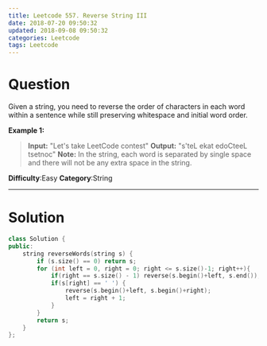 ```yaml
---
title: Leetcode 557. Reverse String III
date: 2018-07-20 09:50:32
updated: 2018-09-08 09:50:32
categories: Leetcode
tags: Leetcode
---
```


# Question

Given a string, you need to reverse the order of characters in each word within a sentence while still preserving whitespace and initial word order.

**Example 1:**  
> **Input:** "Let's take LeetCode contest"
> **Output:** "s'teL ekat edoCteeL tsetnoc"
> **Note:**  In the string, each word is separated by single space and there will not be any extra space in the string.

**Difficulty**:Easy
**Category**:String

<!--more-->
****

# Solution

```cpp
class Solution {
public:
    string reverseWords(string s) {
        if (s.size() == 0) return s;
        for (int left = 0, right = 0; right <= s.size()-1; right++){
            if(right == s.size() - 1) reverse(s.begin()+left, s.end());
            if(s[right] == ' ') {
                reverse(s.begin()+left, s.begin()+right);
                left = right + 1;
            }
        }
        return s;
    }
};
```
